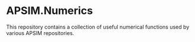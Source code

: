 # APSIM.Numerics

This repository contains a collection of useful numerical functions used by various APSIM repositories.


